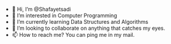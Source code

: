 - 👋 Hi, I’m @Shafayetsadi
- 👀 I’m interested in Computer Programming
- 🌱 I’m currently learning Data Structures and Algorithms
- 💞️ I’m looking to collaborate on anything that catches my eyes.
- 📫 How to reach me? You can ping me in my mail.

<!---
Shafayetsadi/Shafayetsadi is a ✨ special ✨ repository because its `README.md` (this file) appears on your GitHub profile.
You can click the Preview link to take a look at your changes.
--->
